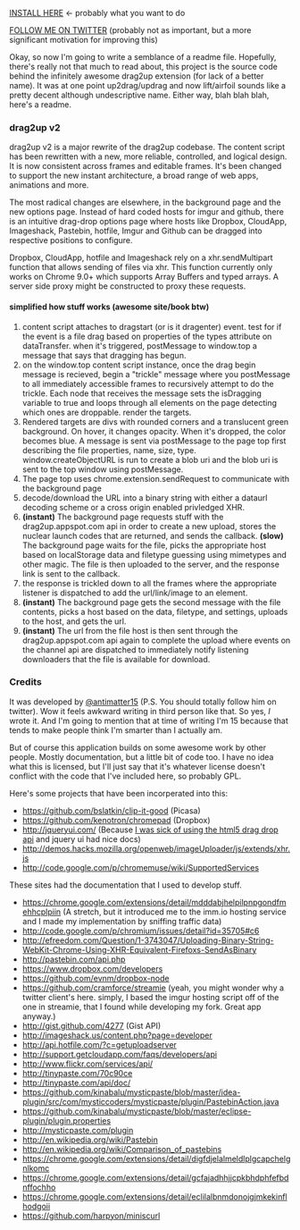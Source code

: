 [INSTALL HERE](https://chrome.google.com/webstore/detail/bjgjolhpdlgebodaapdafhdnikagbfll) ← probably what you want to do 

[FOLLOW ME ON TWITTER](http://twitter.com/antimatter15) (probably not as important, but a more significant motivation for improving this)


Okay, so now I'm going to write a semblance of a readme file. Hopefully, there's really not that much to read about, this project is the source code behind the infinitely awesome drag2up extension (for lack of a better name). It was at one point up2drag/updrag and now lift/airfoil sounds like a pretty decent although undescriptive name. Either way, blah blah blah, here's a readme.

### drag2up v2

drag2up v2 is a major rewrite of the drag2up codebase. The content script has been rewritten with a new, more reliable, controlled, and logical design. It is now consistent across frames and editable frames. It's been changed to support the new instant architecture, a broad range of web apps, animations and more. 

The most radical changes are elsewhere, in the background page and the new options page. Instead of hard coded hosts for imgur and github, there is an intuitive drag-drop options page where hosts like Dropbox, CloudApp, Imageshack, Pastebin,  hotfile, Imgur and Github can be dragged into respective positions to configure.

Dropbox, CloudApp, hotfile and Imageshack rely on a xhr.sendMultipart function that allows sending of files via xhr. This function currently only works on Chrome 9.0+ which supports Array Buffers and typed arrays. A server side proxy might be constructed to proxy these requests.


#### simplified how stuff works (awesome site/book btw)

1. content script attaches to dragstart (or is it dragenter) event. test for if the event is a file drag based on properties of the types attribute on dataTransfer. when it's triggered, postMessage to window.top a message that says that dragging has begun.
2. on the window.top content script instance, once the drag begin message is recieved, begin a "trickle" message where you postMessage to all immediately accessible frames to recursively attempt to do the trickle. Each node that receives the message sets the isDragging variable to true and loops through all elements on the page detecting which ones are droppable. render the targets.
3. Rendered targets are divs with rounded corners and a translucent green background. On hover, it changes opacity. When it's dropped, the color becomes blue. A message is sent via postMessage to the page top first describing the file properties, name, size, type. window.createObjectURL is run to create a blob uri and the blob uri is sent to the top window using postMessage.
4. The page top uses chrome.extension.sendRequest to communicate with the background page
5. decode/download the URL into a binary string with either a dataurl decoding scheme or a cross origin enabled privledged XHR.
6. __(instant)__ The background page requests stuff with the drag2up.appspot.com api in order to create a new upload, stores the nuclear launch codes that are returned, and sends the callback.
__(slow)__ The background page waits for the file, picks the appropriate host based on localStorage data and filetype guessing using mimetypes and other magic. The file is then uploaded to the server, and the response link is sent to the callback.
7. the response is trickled down to all the frames where the appropriate listener is dispatched to add the url/link/image to an element. 
8. __(instant)__ The background page gets the second message with the file contents, picks a host based on the data, filetype, and settings, uploads to the host, and gets the url.
9. __(instant)__ The url from the file host is then sent through the drag2up.appspot.com api again to complete the upload where events on the channel api are dispatched to immediately notify listening downloaders that the file is available for download.

### Credits
It was developed by [@antimatter15](http://twitter.com/antimatter15) (P.S. You should totally follow him on twitter). Wow it feels awkward writing in third person like that. So yes, *I* wrote it. And I'm going to mention that at time of writing I'm 15 because that tends to make people think I'm smarter than I actually am.

But of course this application builds on some awesome work by other people. Mostly documentation, but a little bit of code too. I have no idea what this is licensed, but I'll just say that it's whatever license doesn't conflict with the code that I've included here, so probably GPL.

Here's some projects that have been incorperated into this:

* https://github.com/bslatkin/clip-it-good (Picasa)
* https://github.com/kenotron/chromepad (Dropbox)
* http://jqueryui.com/ (Because [I was sick of using the html5 drag drop api](http://www.quirksmode.org/blog/archives/2009/09/the_html5_drag.html) and jquery ui had nice docs)
* http://demos.hacks.mozilla.org/openweb/imageUploader/js/extends/xhr.js
* http://code.google.com/p/chromemuse/wiki/SupportedServices

These sites had the documentation that I used to develop stuff.

* https://chrome.google.com/extensions/detail/mdddabjhelpilpnpgondfmehhcplpiin (A stretch, but it introduced me to the imm.io hosting service and I made my implementation by sniffing traffic data)
* http://code.google.com/p/chromium/issues/detail?id=35705#c6
* http://efreedom.com/Question/1-3743047/Uploading-Binary-String-WebKit-Chrome-Using-XHR-Equivalent-Firefoxs-SendAsBinary
* http://pastebin.com/api.php
* https://www.dropbox.com/developers
* https://github.com/evnm/dropbox-node
* https://github.com/cramforce/streamie (yeah, you might wonder why a twitter client's here. simply, I based the imgur hosting script off of the one in streamie, that I found while developing my fork. Great app anyway.)
* http://gist.github.com/4277 (Gist API)
* http://imageshack.us/content.php?page=developer
* http://api.hotfile.com/?c=getuploadserver
* http://support.getcloudapp.com/faqs/developers/api
* http://www.flickr.com/services/api/
* http://tinypaste.com/70c90ce
* http://tinypaste.com/api/doc/
* https://github.com/kinabalu/mysticpaste/blob/master/idea-plugin/src/com/mysticcoders/mysticpaste/plugin/PastebinAction.java
* https://github.com/kinabalu/mysticpaste/blob/master/eclipse-plugin/plugin.properties
* http://mysticpaste.com/plugin
* http://en.wikipedia.org/wiki/Pastebin
* http://en.wikipedia.org/wiki/Comparison_of_pastebins
* https://chrome.google.com/extensions/detail/digfdjelalmeldlplgcapchelgnlkomc
* https://chrome.google.com/extensions/detail/gcfajadhhjjcpkbhdphfefbdnffochho
* https://chrome.google.com/extensions/detail/eclilalbnmdonojgjmkekinflhodgoii
* https://github.com/harpyon/miniscurl
